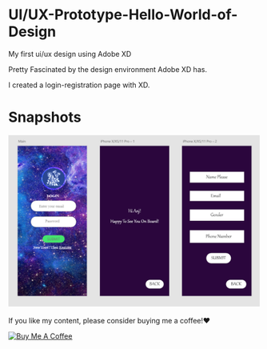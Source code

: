 # UI/UX-Prototype-Hello-World-of-Design
My first ui/ux design using Adobe XD

Pretty Fascinated by the design environment Adobe XD has.

I created a login-registration page with XD.

# Snapshots
![alt text](https://github.com/reddyanjali/ui-ux-prototype-Hello-World-of-Design/blob/master/Output/login-page.png)

If you like my content, please consider buying me a coffee!❤️ 

<a href="https://www.buymeacoffee.com/reddyanjali" target="_blank"><img src="https://cdn.buymeacoffee.com/buttons/default-orange.png" alt="Buy Me A Coffee" height="41" width="174"></a>
